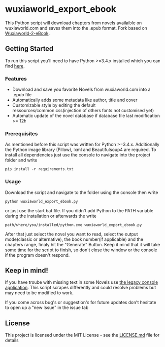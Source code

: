 # wuxiaworld_export_ebook
This Python script will download chapters from novels availaible on wuxiaworld.com and saves them into the .epub format.
Fork based on [Wuxiaworld-2-eBook](https://github.com/MakeYourLifeEasier/Wuxiaworld-2-eBook).

## Getting Started

To run this script you'll need to have Python >=3.4.x installed which you can find [here](https://www.python.org/downloads/ "Python Download Link").

### Features

- Download and save you favorite Novels from wuxiaworld.com into a .epub file
- Automatically adds some metadata like author, title and cover
- Customizable style by editing the default ressources/common.css(injection of others fonts not customised yet)
- Automatic update of the novel database if database file last modification >= 12h

### Prerequisites

As mentioned before this script was written for Python >=3.4.x.
Additionally the Python image library (Pillow), lxml and Beautifulsoup4 are required.
To install all dependencies just use the console to navigate into the project folder and write

```
pip install -r requirements.txt
```

### Usage

Download the script and navigate to the folder using the console then write

```
python wuxiaworld_export_ebook.py
```

or just use the start.bat file. If you didn't add Python to the PATH variable during the installation or afterwards the write

```
path/where/you/installed/python.exe wuxiaworld_export_ebook.py
```

After that just select the novel you want to read, select the output mode(classic or alternative), the book number(if applicable) and the chapters range, finaly hit the "Generate" Button.
Keep it mind that it will take some time for the script to finish, so don't close the window or the console if the program doesn't respond.

## Keep in mind!

If you have troube with missing text in some Novels use [the legacy console application](https://github.com/MrHaCkEr/Wuxiaworld-2-eBook/tree/legacy-console-application). This script scrapes differently and could resolve problems but may need to be modified to work.

If you come across bug's or suggestion's for future updates don't hesitate to open up a "new Issue" in the issue tab

## License

This project is licensed under the MIT License - see the [LICENSE.md](LICENSE.md) file for details